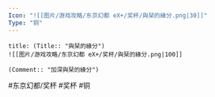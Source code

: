 ```yaml
---
Icon: "![[图片/游戏攻略/东京幻都 eX+/奖杯/與栞的緣分.png|30]]"
Type: "铜"
---
```

```ad-common-bronze-trophy
title: (Title:: "與栞的緣分")
![[图片/游戏攻略/东京幻都 eX+/奖杯/與栞的緣分.png|100]]

(Comment:: "加深與栞的緣分")
```

#东京幻都/奖杯 #奖杯 #铜

